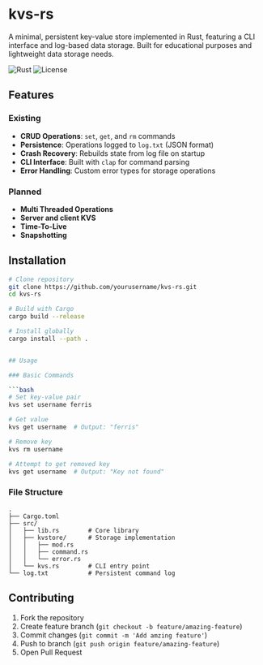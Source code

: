 # kvs-rs

A minimal, persistent key-value store implemented in Rust, featuring a CLI interface and log-based data storage. Built for educational purposes and lightweight data storage needs.

![Rust](https://img.shields.io/badge/Rust-1.72%2B-orange)
![License](https://img.shields.io/badge/License-MIT-blue)

## Features

### Existing

- **CRUD Operations**: `set`, `get`, and `rm` commands
- **Persistence**: Operations logged to `log.txt` (JSON format)
- **Crash Recovery**: Rebuilds state from log file on startup
- **CLI Interface**: Built with `clap` for command parsing
- **Error Handling**: Custom error types for storage operations

### Planned
- **Multi Threaded Operations**
- **Server and client KVS**
- **Time-To-Live**
- **Snapshotting**

## Installation

```bash
# Clone repository
git clone https://github.com/yourusername/kvs-rs.git
cd kvs-rs

# Build with Cargo
cargo build --release

# Install globally
cargo install --path .


## Usage

### Basic Commands

```bash
# Set key-value pair
kvs set username ferris

# Get value
kvs get username  # Output: "ferris"

# Remove key
kvs rm username

# Attempt to get removed key
kvs get username  # Output: "Key not found"
```

### File Structure

```
.
├── Cargo.toml
├── src/
│   ├── lib.rs        # Core library
│   ├── kvstore/      # Storage implementation
│   │   ├── mod.rs
│   │   ├── command.rs
│   │   └── error.rs
│   └── kvs.rs        # CLI entry point
└── log.txt           # Persistent command log
```

## Contributing

1. Fork the repository
2. Create feature branch (`git checkout -b feature/amazing-feature`)
3. Commit changes (`git commit -m 'Add amzing feature'`)
4. Push to branch (`git push origin feature/amazing-feature`)
5. Open Pull Request
